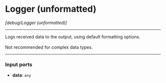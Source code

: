 # Logger (unformatted)

_[debug/Logger (unformatted)]_

---

Logs received data to the output, using default formatting options.<br>
<br>
Not recommended for complex data types.<br>

---

### Input ports

* __data__: ` any `

